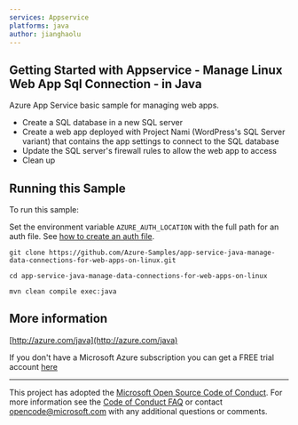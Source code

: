 ```yaml
---
services: Appservice
platforms: java
author: jianghaolu
---
```


## Getting Started with Appservice - Manage Linux Web App Sql Connection - in Java ##


  Azure App Service basic sample for managing web apps.
   - Create a SQL database in a new SQL server
   - Create a web app deployed with Project Nami (WordPress's SQL Server variant)
       that contains the app settings to connect to the SQL database
   - Update the SQL server's firewall rules to allow the web app to access
   - Clean up
 

## Running this Sample ##

To run this sample:

Set the environment variable `AZURE_AUTH_LOCATION` with the full path for an auth file. See [how to create an auth file](https://github.com/Azure/azure-sdk-for-java/blob/master/AUTH.md).

    git clone https://github.com/Azure-Samples/app-service-java-manage-data-connections-for-web-apps-on-linux.git

    cd app-service-java-manage-data-connections-for-web-apps-on-linux

    mvn clean compile exec:java

## More information ##

[http://azure.com/java](http://azure.com/java)

If you don't have a Microsoft Azure subscription you can get a FREE trial account [here](http://go.microsoft.com/fwlink/?LinkId=330212)

---

This project has adopted the [Microsoft Open Source Code of Conduct](https://opensource.microsoft.com/codeofconduct/). For more information see the [Code of Conduct FAQ](https://opensource.microsoft.com/codeofconduct/faq/) or contact [opencode@microsoft.com](mailto:opencode@microsoft.com) with any additional questions or comments.